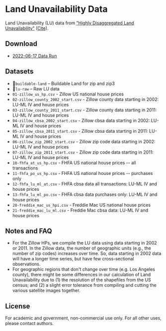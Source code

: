 Land Unavailability Data
===========

Land Unavailability (LU) data from ["Highly Disaggregated Land Unavailability"](https://papers.ssrn.com/sol3/papers.cfm?abstract_id=3478900) ([Cite](https://scholar.google.com/scholar?hl=en&as_sdt=0%2C5&q=%22Highly+Disaggregated+Land+Unavailability%22&btnG=#d=gs_cit&u=%2Fscholar%3Fq%3Dinfo%3AcgQ1OyAhCM0J%3Ascholar.google.com%2F%26output%3Dcite%26scirp%3D0%26hl%3Den)).

Download 
------------

* [2022-06-17 Data Run](https://www.dropbox.com/sh/vhfquhq42pw9cra/AAC7dKyzu3ByqBxatIiZ_1bza?dl=0)


Datasets
------------

- 📂`buildable-land` &ndash; Buildable Land for zip and zip3  
- 📂`lu-raw` &ndash; Raw LU data  
- `01-zillow_us_hp.csv` - Zillow US national house prices 
- `02-zillow_county_2002_start.csv` - Zillow county data starting in 2002: LU-ML IV and house prices
- `03-zillow_county_2011_start.csv` - Zillow county data starting in 2011: LU-ML IV and house prices
- `04-zillow_cbsa_2002_start.csv` - Zillow cbsa data starting in 2002: LU-ML IV and house prices
- `05-zillow_cbsa_2011_start.csv` - Zillow cbsa data starting in 2011: LU-ML IV and house prices
- `06-zillow_zip_2002_start.csv` - Zillow zip code data starting in 2002: LU-ML IV and house prices
- `07-zillow_zip_2011_start.csv` - Zillow zip code data starting in 2011: LU-ML IV and house prices
- `10-fhfa_at_us_hp.csv` - FHFA US national house prices -- all transactions
- `11-fhfa_po_us_hp.csv` - FHFA US national house prices -- purchases only
- `12-fhfa_lu_ml_at.csv` - FHFA cbsa data all transactions: LU-ML IV and house prices 
- `13-fhfa_lu_ml_po.csv` - FHFA cbsa data purchases only: LU-ML IV and house prices
- `20-freddie_mac_us_hpi.csv` - Freddie Mac US national house prices
- `21-freddie_mac_lu_ml.csv` - Freddie Mac cbsa data: LU-ML IV and house prices


Notes and FAQ
------------

* For the Zillow HPs, we compile the LU data using data starting in 2002 or 2011. In the Zillow data, the number of geographic units (e.g., the number of zip codes) increases over time. So, data starting in 2002 data will have a longer time series, but have few cross-sectional observations. 
* For geographic regions that don't change over time (e.g. Los Angeles county), there might be some differences in our calculation of Land Unavailability due to (1) the resolution of the shapefiles from the US census; and (2) a slight error tolerance from compiling and cutting the various satellite images together.


License 
------------

For academic and government, non-commercial use only. For all other uses, please contact authors. 
